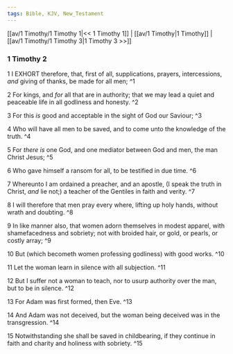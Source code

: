 ```yaml
---
tags: Bible, KJV, New_Testament
---
```


[[av/1 Timothy/1 Timothy 1|<< 1 Timothy 1]] | [[av/1 Timothy|1 Timothy]] | [[av/1 Timothy/1 Timothy 3|1 Timothy 3 >>]]

### 1 Timothy 2

1 I EXHORT therefore, that, first of all, supplications, prayers, intercessions, _and_ giving of thanks, be made for all men; ^1

2 For kings, and _for_ all that are in authority; that we may lead a quiet and peaceable life in all godliness and honesty. ^2

3 For this _is_ good and acceptable in the sight of God our Saviour; ^3

4 Who will have all men to be saved, and to come unto the knowledge of the truth. ^4

5 For _there_ _is_ one God, and one mediator between God and men, the man Christ Jesus; ^5

6 Who gave himself a ransom for all, to be testified in due time. ^6

7 Whereunto I am ordained a preacher, and an apostle, (I speak the truth in Christ, _and_ lie not;) a teacher of the Gentiles in faith and verity. ^7

8 I will therefore that men pray every where, lifting up holy hands, without wrath and doubting. ^8

9 In like manner also, that women adorn themselves in modest apparel, with shamefacedness and sobriety; not with broided hair, or gold, or pearls, or costly array; ^9

10 But (which becometh women professing godliness) with good works. ^10

11 Let the woman learn in silence with all subjection. ^11

12 But I suffer not a woman to teach, nor to usurp authority over the man, but to be in silence. ^12

13 For Adam was first formed, then Eve. ^13

14 And Adam was not deceived, but the woman being deceived was in the transgression. ^14

15 Notwithstanding she shall be saved in childbearing, if they continue in faith and charity and holiness with sobriety. ^15
